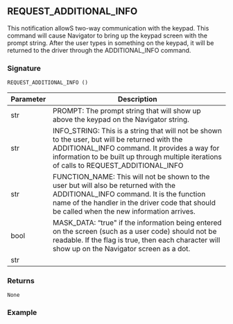 ## REQUEST\_ADDITIONAL\_INFO

This notification allowS two-way communication with the keypad.  This command will cause Navigator to bring up the keypad screen with the prompt string.  After the user types in something on the keypad, it will be returned to the driver through the ADDITIONAL\_INFO command.


### Signature

`REQUEST_ADDITIONAL_INFO ()`


| Parameter | Description |
| --- | --- |
| str | PROMPT: The prompt string that will show up above the keypad on the Navigator string. |
| str | INFO\_STRING: This is a string that will not be shown to the user, but will be returned with the ADDITIONAL\_INFO command.  It provides a way for information to be built up through multiple iterations of calls to REQUEST\_ADDITIONAL\_INFO |
| str | FUNCTION\_NAME: This will not be shown to the user but will also be returned with the ADDITIONAL\_INFO command. It is the function name of the handler in the driver code that should be called when the new information arrives. |
| bool | MASK\_DATA: “true" if the information being entered on the screen (such as a user code) should not be readable. If the flag is true, then each character will show up on the Navigator screen as a dot. |
| str | | INTERFACE\_ID: Commands receiveD from Director will have an interface\_id string sent as one of the parameters.  This is a unique string that identifies where the command originated. When a response such as a failure is sent, it should only display on the UI that originated the command.  To support this, the INTERFACE\_ID string is sent back with the notification. Only the original UI will show the results of this notification. | 


### Returns

`None`


### Example
